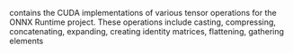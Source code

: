 contains the CUDA implementations of various tensor operations for the ONNX Runtime project. These operations include casting, compressing, concatenating, expanding, creating identity matrices, flattening, gathering elements